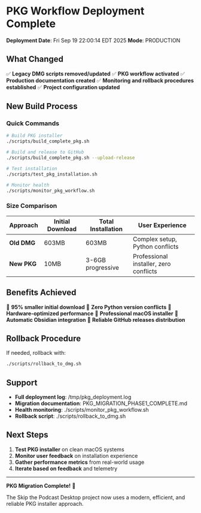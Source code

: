 # PKG Workflow Deployment Complete

**Deployment Date**: Fri Sep 19 22:00:14 EDT 2025
**Mode**: PRODUCTION

## What Changed

✅ **Legacy DMG scripts removed/updated**
✅ **PKG workflow activated** 
✅ **Production documentation created**
✅ **Monitoring and rollback procedures established**
✅ **Project configuration updated**

## New Build Process

### Quick Commands

```bash
# Build PKG installer
./scripts/build_complete_pkg.sh

# Build and release to GitHub  
./scripts/build_complete_pkg.sh --upload-release

# Test installation
./scripts/test_pkg_installation.sh

# Monitor health
./scripts/monitor_pkg_workflow.sh
```

### Size Comparison

| Approach | Initial Download | Total Installation | User Experience |
|----------|------------------|-------------------|------------------|
| **Old DMG** | 603MB | 603MB | Complex setup, Python conflicts |
| **New PKG** | 10MB | 3-6GB progressive | Professional installer, zero conflicts |

## Benefits Achieved

🎯 **95% smaller initial download**
🎯 **Zero Python version conflicts** 
🎯 **Hardware-optimized performance**
🎯 **Professional macOS installer**
🎯 **Automatic Obsidian integration**
🎯 **Reliable GitHub releases distribution**

## Rollback Procedure

If needed, rollback with:
```bash
./scripts/rollback_to_dmg.sh
```

## Support

- **Full deployment log**: /tmp/pkg_deployment.log
- **Migration documentation**: PKG_MIGRATION_PHASE1_COMPLETE.md
- **Health monitoring**: ./scripts/monitor_pkg_workflow.sh
- **Rollback script**: ./scripts/rollback_to_dmg.sh

## Next Steps

1. **Test PKG installer** on clean macOS systems
2. **Monitor user feedback** on installation experience
3. **Gather performance metrics** from real-world usage
4. **Iterate based on feedback** and telemetry

---

**PKG Migration Complete!** 🎉

The Skip the Podcast Desktop project now uses a modern, efficient, and reliable PKG installer approach.
